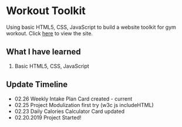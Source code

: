 # Workout Toolkit
Using basic HTML5, CSS, JavaScript to build a website toolkit for gym workout.
Click [here](http://jiahaoh.com/Workout-Toolkit/) to view the site.

## What I have learned
  1. Basic HTML5, CSS, JavaScript

## Update Timeline

- 02.26 Weekly Intake Plan Card created - current
- 02.25 Project Modulization first try (w3c js includeHTML)
- 02.23 Daily Calories Calculator Card updated
- 02.20.2019 Project Started!
